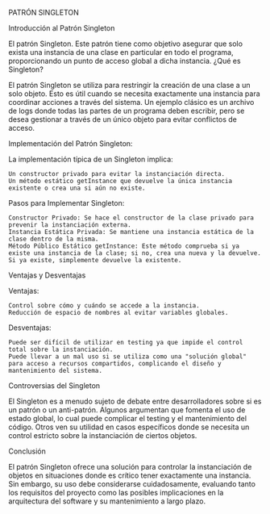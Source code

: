 PATRÓN SINGLETON

Introducción al Patrón Singleton

El patrón Singleton. Este patrón tiene como objetivo asegurar que solo exista una instancia de una clase en particular en todo el programa, proporcionando un punto de acceso global a dicha instancia.
¿Qué es Singleton?

El patrón Singleton se utiliza para restringir la creación de una clase a un solo objeto. Esto es útil cuando se necesita exactamente una instancia para coordinar acciones a través del sistema. Un ejemplo clásico es un archivo de logs donde todas las partes de un programa deben escribir, pero se desea gestionar a través de un único objeto para evitar conflictos de acceso.

Implementación del Patrón Singleton:

La implementación típica de un Singleton implica:

    Un constructor privado para evitar la instanciación directa.
    Un método estático getInstance que devuelve la única instancia existente o crea una si aún no existe.

Pasos para Implementar Singleton:

    Constructor Privado: Se hace el constructor de la clase privado para prevenir la instanciación externa.
    Instancia Estática Privada: Se mantiene una instancia estática de la clase dentro de la misma.
    Método Público Estático getInstance: Este método comprueba si ya existe una instancia de la clase; si no, crea una nueva y la devuelve. Si ya existe, simplemente devuelve la existente.

Ventajas y Desventajas

Ventajas:

    Control sobre cómo y cuándo se accede a la instancia.
    Reducción de espacio de nombres al evitar variables globales.

Desventajas:

    Puede ser difícil de utilizar en testing ya que impide el control total sobre la instanciación.
    Puede llevar a un mal uso si se utiliza como una "solución global" para acceso a recursos compartidos, complicando el diseño y mantenimiento del sistema.

Controversias del Singleton

El Singleton es a menudo sujeto de debate entre desarrolladores sobre si es un patrón o un anti-patrón. Algunos argumentan que fomenta el uso de estado global, lo cual puede complicar el testing y el mantenimiento del código. Otros ven su utilidad en casos específicos donde se necesita un control estricto sobre la instanciación de ciertos objetos.

Conclusión

El patrón Singleton ofrece una solución para controlar la instanciación de objetos en situaciones donde es crítico tener exactamente una instancia. Sin embargo, su uso debe considerarse cuidadosamente, evaluando tanto los requisitos del proyecto como las posibles implicaciones en la arquitectura del software y su mantenimiento a largo plazo.